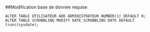    ##Modification base de donnée requise
   ~~~~
   ALTER TABLE UTILISATEUR ADD ADMINISTRATEUR NUMBER(1) DEFAULT 0;
   ALTER TABLE SCROBBLING MODIFY DATE_SCROBBLING DATE DEFAULT trunc(sysdate);
   ~~~~
